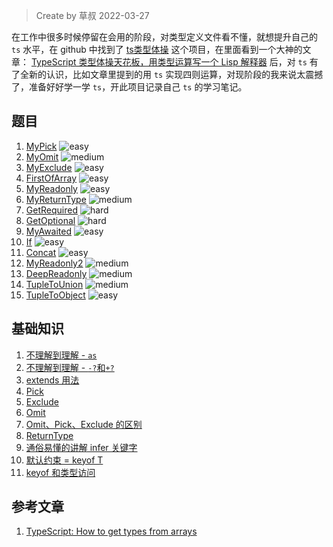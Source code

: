 > Create by 草叔 2022-03-27

在工作中很多时候停留在会用的阶段，对类型定义文件看不懂，就想提升自己的 `ts` 水平，在 github 中找到了 [ts类型体操](https://github.com/type-challenges/type-challenges) 这个项目，在里面看到一个大神的文章： [TypeScript 类型体操天花板，用类型运算写一个 Lisp 解释器](https://zhuanlan.zhihu.com/p/427309936) 后，对 `ts` 有了全新的认识，比如文章里提到的用 `ts` 实现四则运算，对现阶段的我来说太震撼了，准备好好学一学 `ts`，开此项目记录自己 `ts` 的学习笔记。

## 题目

1. [MyPick](https://github.com/astak16/blog-ts-challenges/issues/3) <img src="https://img.shields.io/badge/-easy-7aad0c" alt="easy"/>
2. [MyOmit](https://github.com/astak16/blog-ts-challenges/issues/4) <img src="https://img.shields.io/badge/-medium-d9901a" alt="medium"/>
3. [MyExclude](https://github.com/astak16/blog-ts-challenges/issues/5) <img src="https://img.shields.io/badge/-easy-7aad0c" alt="easy"/>
4. [FirstOfArray](https://github.com/astak16/blog-ts-challenges/issues/7) <img src="https://img.shields.io/badge/-easy-7aad0c" alt="easy"/>
5. [MyReadonly](https://github.com/astak16/blog-ts-challenges/issues/9) <img src="https://img.shields.io/badge/-easy-7aad0c" alt="easy"/>
6. [MyReturnType](https://github.com/astak16/blog-ts-challenges/issues/11) <img src="https://img.shields.io/badge/-medium-d9901a" alt="medium"/>
7. [GetRequired](https://github.com/astak16/blog-ts-challenges/issues/12) <img src="https://img.shields.io/badge/-hard-de3d37" alt="hard"/>
8. [GetOptional](https://github.com/astak16/blog-ts-challenges/issues/13) <img src="https://img.shields.io/badge/-hard-de3d37" alt="hard"/>
9. [MyAwaited](https://github.com/astak16/blog-ts-challenges/issues/14) <img src="https://img.shields.io/badge/-easy-7aad0c" alt="easy"/>
10. [If](https://github.com/astak16/blog-ts-challenges/issues/15) <img src="https://img.shields.io/badge/-easy-7aad0c" alt="easy"/>
11. [Concat](https://github.com/astak16/blog-ts-challenges/issues/16) <img src="https://img.shields.io/badge/-easy-7aad0c" alt="easy"/>
12. [MyReadonly2](https://github.com/astak16/blog-ts-challenges/issues/17) <img src="https://img.shields.io/badge/-medium-d9901a" alt="medium"/>
13. [DeepReadonly](https://github.com/astak16/blog-ts-challenges/issues/19) <img src="https://img.shields.io/badge/-medium-d9901a" alt="medium"/>
14. [TupleToUnion](https://github.com/astak16/blog-ts-challenges/issues/20) <img src="https://img.shields.io/badge/-medium-d9901a" alt="medium"/>
15. [TupleToObject](https://github.com/astak16/blog-ts-challenges/issues/21) <img src="https://img.shields.io/badge/-easy-7aad0c" alt="easy"/>

## 基础知识
1. [不理解到理解 - `as`](https://github.com/astak16/blog-ts-challenges/issues/18#issue-1225525854)
2. [不理解到理解 - `-?`和`+?`](https://github.com/astak16/blog-ts-challenges/issues/18#issuecomment-1117469364)
3. [extends 用法](https://github.com/astak16/blog-ts-challenges/issues/1)
4. [Pick](https://github.com/astak16/blog-ts-challenges/issues/2#issuecomment-1079862389)
5. [Exclude](https://github.com/astak16/blog-ts-challenges/issues/2#issuecomment-1079876517)
6. [Omit](https://github.com/astak16/blog-ts-challenges/issues/2#issuecomment-1084434376)
7. [Omit、Pick、Exclude 的区别](https://github.com/astak16/blog-ts-challenges/issues/2#issuecomment-1084480379)
8. [ReturnType](https://github.com/astak16/blog-ts-challenges/issues/2#issuecomment-1111139104)
9. [通俗易懂的讲解 infer 关键字](https://github.com/astak16/blog-ts-challenges/issues/6)
10. [默认约束 = keyof T](https://github.com/astak16/blog-ts-challenges/issues/8)
11. [keyof 和类型访问](https://github.com/astak16/blog-ts-challenges/issues/10)

## 参考文章
1. [TypeScript: How to get types from arrays](https://steveholgado.com/typescript-types-from-arrays/)
